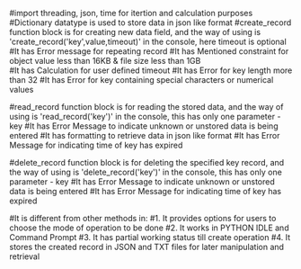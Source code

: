 #import threading, json, time for itertion and calculation purposes
#Dictionary datatype is used to store data in json like format
#create_record function block is for creating new data field, and the way of using is 'create_record('key',value,timeout)' in the console, here timeout is optional
#It has Error message for repeating record
#It has Mentioned constraint for object value less than 16KB & file size less than 1GB  
#It has Calculation for user defined timeout
#It has Error for key length more than 32
#It has Error for key containing special characters or numerical values

#read_record function block is for reading the stored data, and the way of using is 'read_record('key')' in the console, this has only one parameter - key
#It has Error Message to indicate unknown or unstored data is being entered
#It has formatting to retrieve data in json like format
#It has Error Message for indicating time of key has expired

#delete_record function block is for deleting the specified key record, and the way of using is 'delete_record('key')' in the console, this has only one parameter - key
#It has Error Message to indicate unknown or unstored data is being entered
#It has Error Message for indicating time of key has expired

#It is different from other methods in:
#1. It provides options for users to choose the mode of operation to be done
#2. It works in PYTHON IDLE and Command Prompt
#3. It has partial working status till create operation
#4. It stores the created record in JSON and TXT files for later manipulation and retrieval